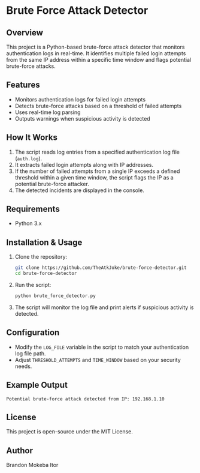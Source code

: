 # Brute Force Attack Detector

## Overview
This project is a Python-based brute-force attack detector that monitors authentication logs in real-time. It identifies multiple failed login attempts from the same IP address within a specific time window and flags potential brute-force attacks.

## Features
- Monitors authentication logs for failed login attempts
- Detects brute-force attacks based on a threshold of failed attempts
- Uses real-time log parsing
- Outputs warnings when suspicious activity is detected

## How It Works
1. The script reads log entries from a specified authentication log file (`auth.log`).
2. It extracts failed login attempts along with IP addresses.
3. If the number of failed attempts from a single IP exceeds a defined threshold within a given time window, the script flags the IP as a potential brute-force attacker.
4. The detected incidents are displayed in the console.

## Requirements
- Python 3.x

## Installation & Usage
1. Clone the repository:
   ```bash
   git clone https://github.com/TheAtkJoke/brute-force-detector.git
   cd brute-force-detector
   ```
2. Run the script:
   ```bash
   python brute_force_detector.py
   ```
3. The script will monitor the log file and print alerts if suspicious activity is detected.

## Configuration
- Modify the `LOG_FILE` variable in the script to match your authentication log file path.
- Adjust `THRESHOLD_ATTEMPTS` and `TIME_WINDOW` based on your security needs.

## Example Output
```
Potential brute-force attack detected from IP: 192.168.1.10
```

## License
This project is open-source under the MIT License.

## Author
Brandon Mokeba Itor
